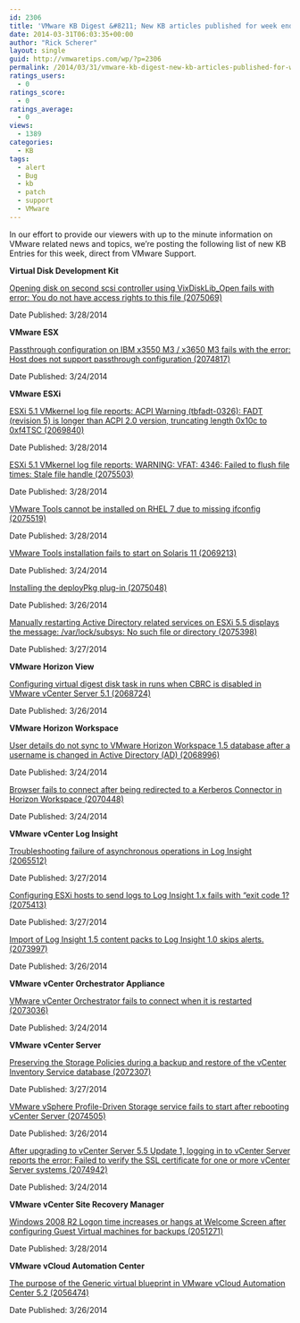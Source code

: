 ```yaml
---
id: 2306
title: 'VMware KB Digest &#8211; New KB articles published for week ending 3/29/14'
date: 2014-03-31T06:03:35+00:00
author: "Rick Scherer"
layout: single
guid: http://vmwaretips.com/wp/?p=2306
permalink: /2014/03/31/vmware-kb-digest-new-kb-articles-published-for-week-ending-32914/
ratings_users:
  - 0
ratings_score:
  - 0
ratings_average:
  - 0
views:
  - 1389
categories:
  - KB
tags:
  - alert
  - Bug
  - kb
  - patch
  - support
  - VMware
---
```

In our effort to provide our viewers with up to the minute information on VMware related news and topics, we&#8217;re posting the following list of new KB Entries for this week, direct from VMware Support.

<!--more-->

**Virtual Disk Development Kit**
  
[Opening disk on second scsi controller using VixDiskLib_Open fails with error: You do not have access rights to this file (2075069)](http://bit.ly/1jreino)
  
Date Published: 3/28/2014

**VMware ESX**
  
[Passthrough configuration on IBM x3550 M3 / x3650 M3 fails with the error: Host does not support passthrough configuration (2074817)](http://bit.ly/1fFW10W)
  
Date Published: 3/24/2014

**VMware ESXi**
  
[ESXi 5.1 VMkernel log file reports: ACPI Warning (tbfadt-0326): FADT (revision 5) is longer than ACPI 2.0 version, truncating length 0x10c to 0xf4TSC (2069840)](http://bit.ly/1jrefI7)
  
Date Published: 3/28/2014
  
[ESXi 5.1 VMkernel log file reports: WARNING: VFAT: 4346: Failed to flush file times: Stale file handle (2075503)](http://bit.ly/1fFW10Z)
  
Date Published: 3/28/2014
  
[VMware Tools cannot be installed on RHEL 7 due to missing ifconfig (2075519)](http://bit.ly/1jrefI8)
  
Date Published: 3/28/2014
  
[VMware Tools installation fails to start on Solaris 11 (2069213)](http://bit.ly/1jreint)
  
Date Published: 3/24/2014
  
[Installing the deployPkg plug-in (2075048)](http://bit.ly/1jreiDG)
  
Date Published: 3/26/2014
  
[Manually restarting Active Directory related services on ESXi 5.5 displays the message: /var/lock/subsys: No such file or directory (2075398)](http://bit.ly/1fFW2Sl)
  
Date Published: 3/27/2014

**VMware Horizon View**
  
[Configuring virtual digest disk task in runs when CBRC is disabled in VMware vCenter Server 5.1 (2068724)](http://bit.ly/1jrefI9)
  
Date Published: 3/26/2014

**VMware Horizon Workspace**
  
[User details do not sync to VMware Horizon Workspace 1.5 database after a username is changed in Active Directory (AD) (2068996)](http://bit.ly/1fFW2Sq)
  
Date Published: 3/24/2014
  
[Browser fails to connect after being redirected to a Kerberos Connector in Horizon Workspace (2070448)](http://bit.ly/1jreiDM)
  
Date Published: 3/24/2014

**VMware vCenter Log Insight**
  
[Troubleshooting failure of asynchronous operations in Log Insight (2065512)](http://bit.ly/1fFW2Sr)
  
Date Published: 3/27/2014
  
[Configuring ESXi hosts to send logs to Log Insight 1.x fails with “exit code 1? (2075413)](http://bit.ly/1jrefIj)
  
Date Published: 3/27/2014
  
[Import of Log Insight 1.5 content packs to Log Insight 1.0 skips alerts. (2073997)](http://bit.ly/1fFW2Ss)
  
Date Published: 3/26/2014

**VMware vCenter Orchestrator Appliance**
  
[VMware vCenter Orchestrator fails to connect when it is restarted (2073036)](http://bit.ly/1jreiDQ)
  
Date Published: 3/24/2014

**VMware vCenter Server**
  
[Preserving the Storage Policies during a backup and restore of the vCenter Inventory Service database (2072307)](http://bit.ly/1fFW2St)
  
Date Published: 3/27/2014
  
[VMware vSphere Profile-Driven Storage service fails to start after rebooting vCenter Server (2074505)](http://bit.ly/1jrefYH)
  
Date Published: 3/26/2014
  
[After upgrading to vCenter Server 5.5 Update 1, logging in to vCenter Server reports the error: Failed to verify the SSL certificate for one or more vCenter Server systems (2074942)](http://bit.ly/1fFW2Sw)
  
Date Published: 3/24/2014

**VMware vCenter Site Recovery Manager**
  
[Windows 2008 R2 Logon time increases or hangs at Welcome Screen after configuring Guest Virtual machines for backups (2051271)](http://bit.ly/1fFW1hr)
  
Date Published: 3/28/2014

**VMware vCloud Automation Center**
  
[The purpose of the Generic virtual blueprint in VMware vCloud Automation Center 5.2 (2056474)](http://bit.ly/1jregf2)
  
Date Published: 3/26/2014